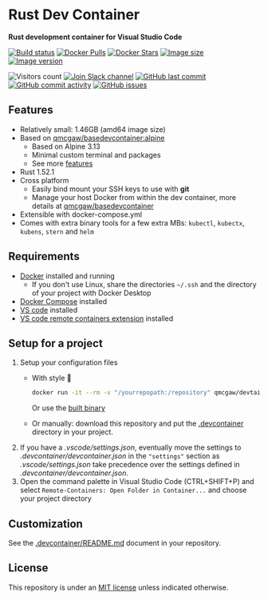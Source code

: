 # Rust Dev Container

**Rust development container for Visual Studio Code**

[![Build status](https://github.com/qdm12/rustdevcontainer/workflows/Buildx%20latest/badge.svg)](https://github.com/qdm12/rustdevcontainer/actions?query=workflow%3A%22Buildx+latest%22)
[![Docker Pulls](https://img.shields.io/docker/pulls/qmcgaw/rustdevcontainer.svg)](https://hub.docker.com/r/qmcgaw/rustdevcontainer)
[![Docker Stars](https://img.shields.io/docker/stars/qmcgaw/rustdevcontainer.svg)](https://hub.docker.com/r/qmcgaw/rustdevcontainer)
[![Image size](https://images.microbadger.com/badges/image/qmcgaw/rustdevcontainer.svg)](https://microbadger.com/images/qmcgaw/rustdevcontainer)
[![Image version](https://images.microbadger.com/badges/version/qmcgaw/rustdevcontainer.svg)](https://microbadger.com/images/qmcgaw/rustdevcontainer)

![Visitors count](https://visitor-badge.laobi.icu/badge?page_id=rustdevcontainer.readme)
[![Join Slack channel](https://img.shields.io/badge/slack-@qdm12-yellow.svg?logo=slack)](https://join.slack.com/t/qdm12/shared_invite/enQtOTE0NjcxNTM1ODc5LTYyZmVlOTM3MGI4ZWU0YmJkMjUxNmQ4ODQ2OTAwYzMxMTlhY2Q1MWQyOWUyNjc2ODliNjFjMDUxNWNmNzk5MDk)
[![GitHub last commit](https://img.shields.io/github/last-commit/qdm12/rustdevcontainer.svg)](https://github.com/qdm12/rustdevcontainer/issues)
[![GitHub commit activity](https://img.shields.io/github/commit-activity/y/qdm12/rustdevcontainer.svg)](https://github.com/qdm12/rustdevcontainer/issues)
[![GitHub issues](https://img.shields.io/github/issues/qdm12/rustdevcontainer.svg)](https://github.com/qdm12/rustdevcontainer/issues)

## Features

- Relatively small: 1.46GB (amd64 image size)
- Based on [qmcgaw/basedevcontainer:alpine](https://github.com/qdm12/basedevcontainer)
    - Based on Alpine 3.13
    - Minimal custom terminal and packages
    - See more [features](https://github.com/qdm12/basedevcontainer#features)
- Rust 1.52.1
- Cross platform
    - Easily bind mount your SSH keys to use with **git**
    - Manage your host Docker from within the dev container, more details at [qmcgaw/basedevcontainer](https://github.com/qdm12/basedevcontainer#features)
- Extensible with docker-compose.yml
- Comes with extra binary tools for a few extra MBs: `kubectl`, `kubectx`, `kubens`, `stern` and `helm`

## Requirements

- [Docker](https://www.docker.com/products/docker-desktop) installed and running
    - If you don't use Linux, share the directories `~/.ssh` and the directory of your project with Docker Desktop
- [Docker Compose](https://docs.docker.com/compose/install/) installed
- [VS code](https://code.visualstudio.com/download) installed
- [VS code remote containers extension](https://marketplace.visualstudio.com/items?itemName=ms-vscode-remote.remote-containers) installed

## Setup for a project

1. Setup your configuration files
    - With style 💯

        ```sh
        docker run -it --rm -v "/yourrepopath:/repository" qmcgaw/devtainr:v0.2.0 -dev rust -path /repository -name projectname
        ```

        Or use the [built binary](https://github.com/qdm12/devtainr#binary)
    - Or manually: download this repository and put the [.devcontainer](.devcontainer) directory in your project.
1. If you have a *.vscode/settings.json*, eventually move the settings to *.devcontainer/devcontainer.json* in the `"settings"` section as *.vscode/settings.json* take precedence over the settings defined in *.devcontainer/devcontainer.json*.
1. Open the command palette in Visual Studio Code (CTRL+SHIFT+P) and select `Remote-Containers: Open Folder in Container...` and choose your project directory

## Customization

See the [.devcontainer/README.md](.devcontainer/README.md) document in your repository.

## License

This repository is under an [MIT license](https://github.com/qdm12/rustdevcontainer/main/LICENSE) unless indicated otherwise.
